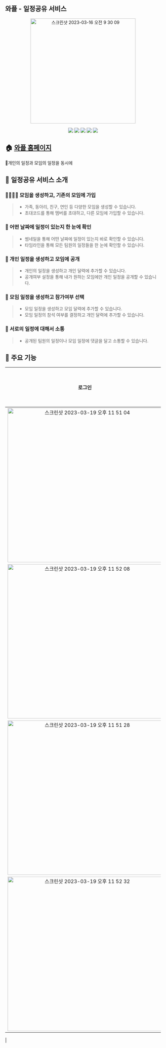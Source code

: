 ## 와플 - 일정공유 서비스
<p align='center'>
<img width="340" alt="스크린샷 2023-03-16 오전 9 30 09" src="https://user-images.githubusercontent.com/83194164/225478689-9e5ec08e-2938-4816-b9a6-0673ed2286f6.png">
</p>

<p align='center'>
    <img src="https://img.shields.io/badge/HTML5-E34F26?style=flat-square&amp;logo=HTML5&amp;logoColor=white">
    <img src="https://img.shields.io/badge/CSS3-1572B6?style=flat-square&amp;logo=CSS3&amp;logoColor=white">
    <img src="https://img.shields.io/badge/Javascript-F7DF1E?style=flat-square&amp;logo=Javascript&amp;logoColor=black">
    <img src="https://img.shields.io/badge/Mysql-4479A1?style=flat-square&amp;logo=Mysql&amp;logoColor=white">
    <img src="https://img.shields.io/badge/django-092E20?style=flat-square&amp;logo=django&logoColor=white">
</p>

## 🏠 [와플 홈페이지](https://wapl.co.kr)

📆개인의 일정과 모임의 일정을 동시에

## 📌 일정공유 서비스 소개
###  👩‍👩‍👧‍👦 모임을 생성하고, 기존의 모임에 가입
> - 가족, 동아리, 친구, 연인 등 다양한 모임을 생성할 수 있습니다.
> - 초대코드를 통해 멤버를 초대하고, 다른 모임에 가입할 수 있습니다.
### 📆 어떤 날짜에 일정이 있는지 한 눈에 확인
> - 썸네일을 통해 어떤 날짜에 일정이 있는지 바로 확인할 수 있습니다.
> - 타임라인을 통해 모든 팀원의 일정들을 한 눈에 확인할 수 있습니다.
### 📝 개인 일정을 생성하고 모임에 공개
> - 개인의 일정을 생성하고 개인 달력에 추가할 수 있습니다.
> - 공개여부 설정을 통해 내가 원하는 모임에만 개인 일정을 공개할 수 있습니다.
### 📢 모임 일정을 생성하고 참가여부 선택
> - 모임 일정을 생성하고 모임 달력에 추가할 수 있습니다.
> - 모임 일정의 참석 여부를 결정하고 개인 달력에 추가할 수 있습니다.
### 💬 서로의 일정에 대해서 소통
> - 공개된 팀원의 일정이나 모임 일정에 댓글을 달고 소통할 수 있습니다.

## 📌 주요 기능
|로그인|달력 리스트|달력 페이지|타임라인|
|:--:|:--:|:--:|:--:|
|<img width="500" alt="스크린샷 2023-03-19 오후 11 51 04" src="https://user-images.githubusercontent.com/83194164/226184353-4dc6d625-1e7c-486a-95ff-4d28e256d85c.png">
|<img width="500" alt="스크린샷 2023-03-19 오후 11 52 08" src="https://user-images.githubusercontent.com/83194164/226184462-1a974bd9-4d2c-4fab-9612-54d699d29c84.png">
|<img width="500" alt="스크린샷 2023-03-19 오후 11 51 28" src="https://user-images.githubusercontent.com/83194164/226184504-885f6364-9886-4eed-bc79-484f0fd3b097.png">
|<img width="500" alt="스크린샷 2023-03-19 오후 11 52 32" src="https://user-images.githubusercontent.com/83194164/226184539-0a43d61f-591a-4fb3-8724-f2880e6fbb54.png">
|


